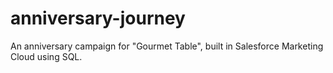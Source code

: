 # anniversary-journey
An anniversary campaign for "Gourmet Table", built in Salesforce Marketing Cloud using SQL.
